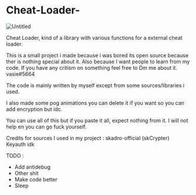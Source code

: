 # Cheat-Loader-

![Untitled](https://user-images.githubusercontent.com/59412971/168835454-8f20ccba-9744-476e-a3ce-9522a93b3a07.png)

Cheat Loader, kind of a library with various functions for a external cheat loader.


This is a small project i made because i was bored its open source because ther is nothing special about it.
Also because I want people to learn from my code.
If you have any critism on something feel free to Dm me about it. vasie#5664

The code is mainly written by myself except from some sources/libraries i used.

I also made some pog animations you can delete it if you want so you can add encryption but idc. 

You can use all of this but if you paste it all, expect nothing from it. I will not help en you can go fuck yourself.


Credits for sources I used in my project : 
skadro-official (skCrypter)
Keyauth idk 


TODO : 
- Add antidebug
- Other shit
- Make code better
- Sleep
